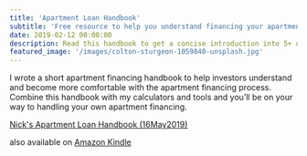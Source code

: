 ```yaml
---
title: 'Apartment Loan Handbook'
subtitle: 'Free resource to help you understand financing your apartment'
date: 2019-02-12 00:00:00
description: Read this handbook to get a concise introduction into 5+ unit multifamily financing. Investors reading this will come away with a basic understanding of the apartment financing market and how lenders will underwrite their property.
featured_image: '/images/colton-sturgeon-1059840-unsplash.jpg'
---
```


I wrote a short apartment financing handbook to help investors understand and become more comfortable with the apartment financing process. Combine this handbook with my calculators and tools and you’ll be on your way to handling your own apartment financing.

<a 
	href="/assets/pdfs/NicksApartmentLoanHandbook20190516.pdf" 
	onClick="ga('send', 'event', {transport: 'beacon', eventAction: 'click', eventCategory: 'Outbound Link', eventLabel: 'Handbook'})">
	Nick's Apartment Loan Handbook (16May2019)</a>

also available on <a href="http://a.co/d/5D3XQEC" target="_blank">Amazon Kindle <i class="fas fa-external-link-alt" aria-hidden="true"></i></a>